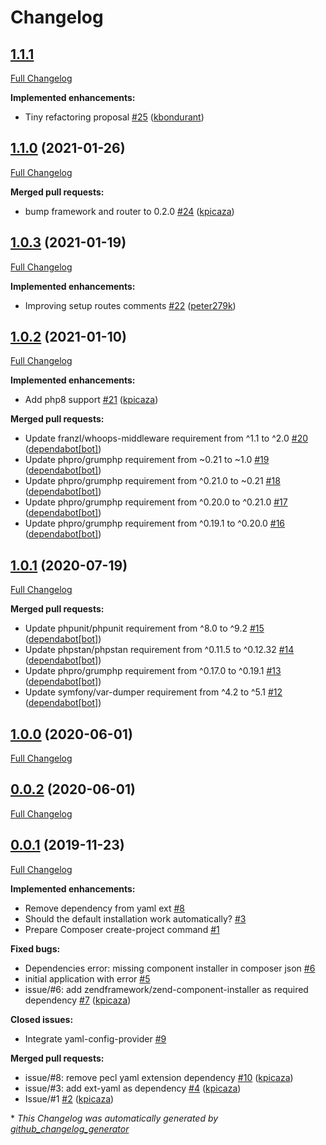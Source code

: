 # Changelog

## [1.1.1](https://github.com/antidot-framework/antidot-starter/tree/1.1.1)

[Full Changelog](https://github.com/antidot-framework/antidot-starter/compare/1.1.0...1.1.1)

**Implemented enhancements:**

- Tiny refactoring proposal [\#25](https://github.com/antidot-framework/antidot-starter/pull/25) ([kbondurant](https://github.com/kbondurant))

## [1.1.0](https://github.com/antidot-framework/antidot-starter/tree/1.1.0) (2021-01-26)

[Full Changelog](https://github.com/antidot-framework/antidot-starter/compare/1.0.3...1.1.0)

**Merged pull requests:**

- bump framework and router to 0.2.0 [\#24](https://github.com/antidot-framework/antidot-starter/pull/24) ([kpicaza](https://github.com/kpicaza))

## [1.0.3](https://github.com/antidot-framework/antidot-starter/tree/1.0.3) (2021-01-19)

[Full Changelog](https://github.com/antidot-framework/antidot-starter/compare/1.0.2...1.0.3)

**Implemented enhancements:**

- Improving setup routes comments [\#22](https://github.com/antidot-framework/antidot-starter/pull/22) ([peter279k](https://github.com/peter279k))

## [1.0.2](https://github.com/antidot-framework/antidot-starter/tree/1.0.2) (2021-01-10)

[Full Changelog](https://github.com/antidot-framework/antidot-starter/compare/1.0.1...1.0.2)

**Implemented enhancements:**

- Add php8 support [\#21](https://github.com/antidot-framework/antidot-starter/pull/21) ([kpicaza](https://github.com/kpicaza))

**Merged pull requests:**

- Update franzl/whoops-middleware requirement from ^1.1 to ^2.0 [\#20](https://github.com/antidot-framework/antidot-starter/pull/20) ([dependabot[bot]](https://github.com/apps/dependabot))
- Update phpro/grumphp requirement from ~0.21 to ~1.0 [\#19](https://github.com/antidot-framework/antidot-starter/pull/19) ([dependabot[bot]](https://github.com/apps/dependabot))
- Update phpro/grumphp requirement from ^0.21.0 to ~0.21 [\#18](https://github.com/antidot-framework/antidot-starter/pull/18) ([dependabot[bot]](https://github.com/apps/dependabot))
- Update phpro/grumphp requirement from ^0.20.0 to ^0.21.0 [\#17](https://github.com/antidot-framework/antidot-starter/pull/17) ([dependabot[bot]](https://github.com/apps/dependabot))
- Update phpro/grumphp requirement from ^0.19.1 to ^0.20.0 [\#16](https://github.com/antidot-framework/antidot-starter/pull/16) ([dependabot[bot]](https://github.com/apps/dependabot))

## [1.0.1](https://github.com/antidot-framework/antidot-starter/tree/1.0.1) (2020-07-19)

[Full Changelog](https://github.com/antidot-framework/antidot-starter/compare/1.0.0...1.0.1)

**Merged pull requests:**

- Update phpunit/phpunit requirement from ^8.0 to ^9.2 [\#15](https://github.com/antidot-framework/antidot-starter/pull/15) ([dependabot[bot]](https://github.com/apps/dependabot))
- Update phpstan/phpstan requirement from ^0.11.5 to ^0.12.32 [\#14](https://github.com/antidot-framework/antidot-starter/pull/14) ([dependabot[bot]](https://github.com/apps/dependabot))
- Update phpro/grumphp requirement from ^0.17.0 to ^0.19.1 [\#13](https://github.com/antidot-framework/antidot-starter/pull/13) ([dependabot[bot]](https://github.com/apps/dependabot))
- Update symfony/var-dumper requirement from ^4.2 to ^5.1 [\#12](https://github.com/antidot-framework/antidot-starter/pull/12) ([dependabot[bot]](https://github.com/apps/dependabot))

## [1.0.0](https://github.com/antidot-framework/antidot-starter/tree/1.0.0) (2020-06-01)

[Full Changelog](https://github.com/antidot-framework/antidot-starter/compare/0.0.2...1.0.0)

## [0.0.2](https://github.com/antidot-framework/antidot-starter/tree/0.0.2) (2020-06-01)

[Full Changelog](https://github.com/antidot-framework/antidot-starter/compare/0.0.1...0.0.2)

## [0.0.1](https://github.com/antidot-framework/antidot-starter/tree/0.0.1) (2019-11-23)

[Full Changelog](https://github.com/antidot-framework/antidot-starter/compare/168c585eab601aeb68274f9c20f0a84cf7c6bced...0.0.1)

**Implemented enhancements:**

- Remove dependency from yaml ext [\#8](https://github.com/antidot-framework/antidot-starter/issues/8)
- Should the default installation work automatically? [\#3](https://github.com/antidot-framework/antidot-starter/issues/3)
- Prepare Composer create-project command [\#1](https://github.com/antidot-framework/antidot-starter/issues/1)

**Fixed bugs:**

- Dependencies error: missing component installer in composer json [\#6](https://github.com/antidot-framework/antidot-starter/issues/6)
- initial application with error [\#5](https://github.com/antidot-framework/antidot-starter/issues/5)
- issue/\#6: add zendframework/zend-component-installer as required dependency [\#7](https://github.com/antidot-framework/antidot-starter/pull/7) ([kpicaza](https://github.com/kpicaza))

**Closed issues:**

- Integrate yaml-config-provider [\#9](https://github.com/antidot-framework/antidot-starter/issues/9)

**Merged pull requests:**

- issue/\#8: remove pecl yaml extension dependency [\#10](https://github.com/antidot-framework/antidot-starter/pull/10) ([kpicaza](https://github.com/kpicaza))
- issue/\#3: add ext-yaml as dependency [\#4](https://github.com/antidot-framework/antidot-starter/pull/4) ([kpicaza](https://github.com/kpicaza))
- Issue/\#1 [\#2](https://github.com/antidot-framework/antidot-starter/pull/2) ([kpicaza](https://github.com/kpicaza))



\* *This Changelog was automatically generated by [github_changelog_generator](https://github.com/github-changelog-generator/github-changelog-generator)*
